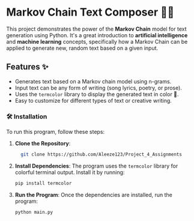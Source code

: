 # Markov Chain Text Composer 📝🤖

This project demonstrates the power of the **Markov Chain** model for text generation using Python. It's a great introduction to **artificial intelligence** and **machine learning** concepts, specifically how a Markov Chain can be applied to generate new, random text based on a given input.

## Features ✨
- Generates text based on a Markov chain model using n-grams.
- Input text can be any form of writing (song lyrics, poetry, or prose).
- Uses the `termcolor` library to display the generated text in color 🌈.
- Easy to customize for different types of text or creative writing.


### 🛠️ Installation

To run this program, follow these steps:

1. **Clone the Repository**:
    ```bash
      git clone https://github.com/Aleeze123/Project_4_Assignments
    ```

2. **Install Dependencies**:
    The program uses the `termcolor` library for colorful terminal output. Install it by running:
    ```bash
    pip install termcolor
    ```

3. **Run the Program**:
    Once the dependencies are installed, run the program:
    ```bash
    python main.py
    ```
